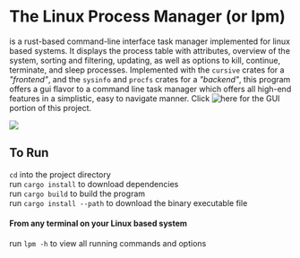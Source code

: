 # The Linux Process Manager (or lpm)
is a rust-based command-line interface task manager implemented for linux based systems. It displays the process table with attributes, overview of the system, sorting and filtering, updating, as well as options to kill, continue, terminate, and sleep processes. Implemented with the ```cursive``` crates for a *"frontend"*, and the ```sysinfo``` and ```procfs``` crates for a *"backend"*, this program offers a gui flavor to a command line task manager which offers all high-end features in a simplistic, easy to navigate manner. Click ![here](https://github.com/saraa-mohamedd/lpm-GUI) for the GUI portion of this project.

![](https://github.com/saraa-mohamedd/The-Linux-Process-Manager/blob/main/lpm-screenrec.gif)

## To Run

```cd``` into the project directory\
run ```cargo install``` to download dependencies\
run ```cargo build``` to build the program\
run ```cargo install --path``` to download the binary executable file

#### From any terminal on your Linux based system

run ```lpm -h``` to view all running commands and options


